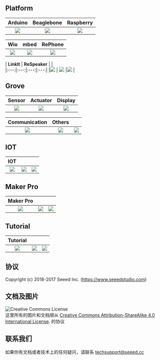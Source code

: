 
## Platform

| **Arduino**  |    **Beaglebone**  |    **Raspberry**   | 
|:---:|:---:|:---:|
|![](https://github.com/SeeedDocument/wiki_chinese/raw/master/docs/images/arduino.png)   |![](https://github.com/SeeedDocument/wiki_chinese/raw/master/docs/images/Beaglebone.png)   |![](https://github.com/SeeedDocument/wiki_chinese/raw/master/docs/images/Respberry%20Pi.png)   |

| **Wio**  |    **mbed**  |    **RePhone**   |  
|:---:|:---:|:---:|
|![](https://github.com/SeeedDocument/wiki_chinese/raw/master/docs/images/Wio.png)   |![](https://github.com/SeeedDocument/wiki_chinese/raw/master/docs/images/arch%20ble.jpg)   |![](https://github.com/SeeedDocument/wiki_chinese/raw/master/docs/images/Rephone.png)   |

| **LinkIt**   |  **ReSpeaker**     |       |  
|:---:|:---:|:---:|:---:|
|![](https://github.com/SeeedDocument/wiki_chinese/raw/master/docs/images/LinkIt.png)   | ![](https://github.com/SeeedDocument/wiki_chinese/raw/master/docs/images/ReSpeaker.png)   |![](https://github.com/SeeedDocument/wiki_chinese/raw/master/docs/images/empty.png)   |

## Grove

| **Sensor**  |    **Actuator**  |    **Display**   | 
|:---:|:---:|:---:|
|![](https://github.com/SeeedDocument/wiki_chinese/raw/master/docs/images/Grove_Sensor.jpg)   |![](https://github.com/SeeedDocument/wiki_chinese/raw/master/docs/images/Grove_Actuator.jpg)   |![](https://github.com/SeeedDocument/wiki_chinese/raw/master/docs/images/Grove_Display.jpg)   |


| **Communication**  |   **Others**    |       |  
|:---:|:---:|:---:|
|![](https://github.com/SeeedDocument/wiki_chinese/raw/master/docs/images/Grove_Communication.jpg)   |![](https://github.com/SeeedDocument/wiki_chinese/raw/master/docs/images/Grove_Others.JPG)   |![](https://github.com/SeeedDocument/wiki_chinese/raw/master/docs/images/empty.png)   |


## IOT

| **IOT**  |      |       |  
|:---:|:---:|:---:|
|![](https://github.com/SeeedDocument/wiki_chinese/raw/master/docs/images/IOT.jpg)   |![](https://github.com/SeeedDocument/wiki_chinese/raw/master/docs/images/empty.png)   |![](https://github.com/SeeedDocument/wiki_chinese/raw/master/docs/images/empty.png)   |


## Maker Pro

| **Maker Pro**  |      |       |  
|:---:|:---:|:---:|
|![](https://github.com/SeeedDocument/wiki_chinese/raw/master/docs/images/MakerPro.png)   |![](https://github.com/SeeedDocument/wiki_chinese/raw/master/docs/images/empty.png)   |![](https://github.com/SeeedDocument/wiki_chinese/raw/master/docs/images/empty.png)   |


## Tutorial

| **Tutorial**  |      |       |  
|:---:|:---:|:---:|
|![](https://github.com/SeeedDocument/wiki_chinese/raw/master/docs/images/Tutotial.png)   |![](https://github.com/SeeedDocument/wiki_chinese/raw/master/docs/images/empty.png)   |![](https://github.com/SeeedDocument/wiki_chinese/raw/master/docs/images/empty.png)   |


协议
-------
Copyright (c) 2018-2017 Seeed Inc. (https://www.seeedstudio.com)

文档及图片
---

<img alt="Creative Commons License" style="border-width:0" src="https://i.creativecommons.org/l/by-sa/4.0/88x31.png" /></a><br />
这里所有的图片和文档顺从 <a rel="license" href="http://creativecommons.org/licenses/by-sa/4.0/">Creative Commons Attribution-ShareAlike 4.0 International License</a>. <a rel="license" href="http://creativecommons.org/licenses/by-sa/4.0/"> </a>
的协议

## 联系我们

如果你有文档或者技术上的任何疑问，请联系 [techsupport@seeed.cc](techsupport@seeed.cc)
